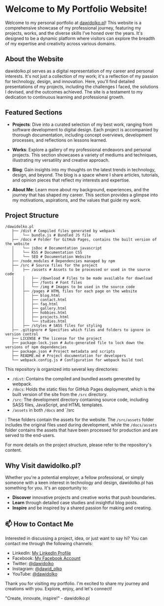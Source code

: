 # Welcome to My Portfolio Website!

Welcome to my personal portfolio at [dawidolko.pl](http://dawidolko.pl)! This website is a comprehensive showcase of my professional journey, featuring my projects, works, and the diverse skills I've honed over the years. It's designed to be a dynamic platform where visitors can explore the breadth of my expertise and creativity across various domains.

## About the Website

dawidolko.pl serves as a digital representation of my career and personal interests. It's not just a collection of my work; it's a reflection of my passion for technology, design, and innovation. Here, you'll find detailed presentations of my projects, including the challenges I faced, the solutions I devised, and the outcomes achieved. The site is a testament to my dedication to continuous learning and professional growth.

## Featured Sections

- **Projects**: Dive into a curated selection of my best work, ranging from software development to digital design. Each project is accompanied by thorough documentation, including concept overviews, development processes, and reflections on lessons learned.

- **Works**: Explore a gallery of my professional endeavors and personal projects. This section showcases a variety of mediums and techniques, illustrating my versatility and creative approach.

- **Blog**: Gain insights into my thoughts on the latest trends in technology, design, and beyond. The blog is a space where I share articles, tutorials, and opinion pieces that reflect my interests and expertise.

- **About Me**: Learn more about my background, experiences, and the journey that has shaped my career. This section provides a glimpse into my motivations, aspirations, and the values that guide my work.

## Project Structure

```
/dawidolko.pl
   ├── /dist # Compiled files generated by webpack
   │    └── bundle.js # Bundled JS file
   ├── /docs # Folder for GitHub Pages, contains the built version of the website
   │    └── jsDoc # Documentation javascript
   │    └── KSS # Documentation CSS
   │    └── SEO # Documentation Website
   ├── /node_modules # Dependencies managed by npm
   ├── /src # Source files for the project
   │    ├── /assets # Assets to be processed or used in the source code
   │    │   ├── /download # Files to be made available for download
   │    │   ├── /fonts # Font files
   │    │   └── /img # Images to be used in the source code
   │    ├── /pages # HTML files for each page on the website
   │    │   ├── blog.html
   │    │   ├── contact.html
   │    │   ├── faq.html
   │    │   ├── gallery.html
   │    │   ├── hobbies.html
   │    │   ├── projects.html
   │    │   └── studies.html
   │    ├── /styles # SASS files for styling
   ├── .gitignore # Specifies which files and folders to ignore in version control
   ├── LICENSE # The license for the project
   ├── package-lock.json # Auto-generated file to lock down the versions of npm dependencies
   ├── package.json # Project metadata and scripts
   ├── README.md # Project documentation for developers
   └── webpack.config.js # Configuration for webpack build tool
```

This repository is organized into several key directories:

- `/dist`: Contains the compiled and bundled assets generated by webpack.
- `/docs`: Holds the static files for GitHub Pages deployment, which is the built version of the site from the `/src` directory.
- `/src`: The development directory containing source code, including SASS files, JavaScript, and HTML templates.
- `/assets` in both `/docs` and `/src

: These folders contain the assets for the website. The `/src/assets` folder includes the original files used during development, while the `/docs/assets` folder contains the assets that have been processed for production and are served to the end-users.

For more details on the project structure, please refer to the repository's content.

## Why Visit dawidolko.pl?

Whether you're a potential employer, a fellow professional, or simply someone with a keen interest in technology and design, dawidolko.pl has something for you. It's an opportunity to:

- **Discover** innovative projects and creative works that push boundaries.
- **Learn** through detailed case studies and insightful blog posts.
- **Inspire** and be inspired by a shared passion for making and creating.

## 📫 How to Contact Me

Interested in discussing a project, idea, or just want to say hi? You can contact me through the following channels:

- LinkedIn: [My LinkedIn Profile](https://www.linkedin.com/in/dawidolko)
- Facebook: [My Facebook Account](https://www.facebook.com/olkodawid/)
- Twitter: [@dawidolko](https://twitter.com/dawidolko)
- Instagram: [@dawid_olko](https://www.instagram.com/dawid_olko)
- YouTube: [@dawidolko](https://www.youtube.com/@dawid_olko)

Thank you for visiting my portfolio. I'm excited to share my journey and creations with you. Explore, enjoy, and let's connect!

"Create, innovate, inspire!" - dawidolko.pl
